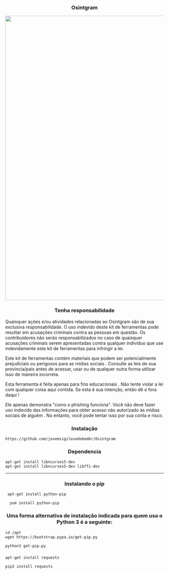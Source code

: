 <h3><p align="center">Osintgram </p></h3>


<p align="center">
<img align="center" src=".img/carbon.png" width="900">
</p>

<h3><p align="center">Tenha  responsabilidade</p></h3>

                        

Quaisquer ações e/ou atividades relacionadas ao Osintgram são de sua exclusiva responsabilidade. O uso indevido deste kit de ferramentas pode resultar em acusações criminais contra as pessoas em questão. Os contribuidores não serão responsabilizados no caso de quaisquer acusações criminais serem apresentadas contra qualquer indivíduo que use indevidamente este kit de ferramentas para infringir a lei.

Este kit de ferramentas contém materiais que podem ser potencialmente prejudiciais ou perigosos para as mídias sociais . Consulte as leis de sua província/país antes de acessar, usar ou de qualquer outra forma utilizar isso de maneira incorreta.

Esta ferramenta é feita apenas para fins educacionais . Não tente violar a lei com qualquer coisa aqui contida. Se esta é sua intenção, então dê o fora daqui !

Ele apenas demonstra "como o phishing funciona". Você não deve fazer uso indevido das informações para obter acesso não autorizado às mídias sociais de alguém . No entanto, você pode tentar isso por sua conta e risco.


<h3><p align="center">Instalação</p></h3>

```
https://github.com/jovemsigilosodobembr/Osintgram
```


<h3><p align="center">Dependencia</p></h3>

```
apt-get install libncurses5-dev
apt-get install libncurses5-dev libffi-dev
```

-----------------------------------------------------


<h3><p align="center">Instalando o pip</p></h3>

```
 apt-get install python-pip
```
```
  yum install python-pip
```


<h3><p align="center">Uma forma alternativa de instalação indicada para quem usa o Python 3 é a seguinte:</p></h3>

```
cd /opt
wget https://bootstrap.pypa.io/get-pip.py
```

```
python3 get-pip.py
```
<h3><p align="center"Intalação request "IMPORTANTE</p></h3>
  
```
apt-get install requests
```

  
```
pip3 install requests
```
